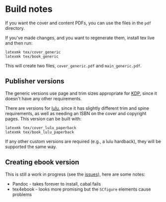 # Build notes

If you want the cover and content PDFs, you can use the files in the `pdf` directory.

If you've made changes, and you want to regenerate them, install tex live and then run:

```shell
latexmk tex/cover_generic
latexmk tex/book_generic
```

This will create two files, `cover_generic.pdf` and `main_generic.pdf`.

## Publisher versions

The generic versions use page and trim sizes appropriate for [KDP](https://kdp.amazon.com), since it doesn't have any other requirements.

There are versions for [lulu](https://lulu.com), since it has slightly different trim and spine requirements, as well as needing an ISBN on the cover and copyright pages.
This version can be built with:

```shell
latexmk tex/cover_lulu_paperback
latexmk tex/book_lulu_paperback
```

If any other custom versions are required (e.g., a lulu hardback), they will be supported the same way.

## Creating ebook version

This is still a work in progress (see the [issues](https://github.com/drinckes/forestvinestosnowtussocks/issues?q=is%3Aissue+is%3Aopen+label%3Aebook)), here are some notes:

- Pandoc - takes forever to install, cabal fails
- tex4ebook - looks more promising but the `SCfigure` elements cause problems
